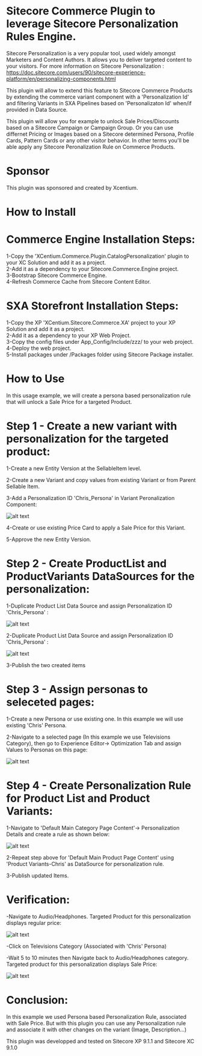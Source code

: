 Sitecore Commerce Plugin to leverage Sitecore Personalization Rules Engine.
======================================
Sitecore Personalization is a very popular tool, used widely amongst Marketers and Content Authors. It allows you to deliver targeted content to your visitors. 
For more information on Sitecore Personalization : https://doc.sitecore.com/users/90/sitecore-experience-platform/en/personalizing-components.html

This plugin will allow to extend this feature to Sitecore Commerce Products by extending the commerce variant component with a 'Personalization Id' and filtering Variants in SXA Pipelines based on 'Personalizaton Id' when/if provided in Data Source.

This plugin will allow you for example to unlock Sale Prices/Discounts based on a Sitecore Campaign or Campaign Group.
Or you can use differnet Pricing or Images based on a Sitecore determined Persona, Profile Cards, Pattern Cards or any other visitor behavior.
In other terms you'll be able apply any Sitecore Peronalization Rule on Commerce Products.

Sponsor
=======
This plugin was sponsored and created by Xcentium.


How to Install
==============

Commerce Engine Installation Steps:
============================================

1-Copy the 'XCentium.Commerce.Plugin.CatalogPersonalization' plugin to your XC Solution and add it as a project.  
2-Add it as a dependency to your Sitecore.Commerce.Engine project.  
3-Bootstrap Sitecore Commerce Engine.  
4-Refresh Commerce Cache from Sitecore Content Editor.

SXA Storefront Installation Steps:
============================================

1-Copy the XP 'XCentium.Sitecore.Commerce.XA' project to your XP Solution and add it as a project.  
2-Add it as a dependency to your XP Web Project.  
3-Copy the config files under App_Config/Include/zzz/ to your web project.  
4-Deploy the web project.  
5-Install packages under /Packages folder using Sitecore Package installer.

How to Use
==============
In this usage example, we will create a persona based personalization rule that will unlock a Sale Price for a targeted Product.

Step 1 - Create a new variant with personalization for the targeted product:
============================================================================
1-Create a new Entity Version at the SellableItem level.  

2-Create a new Variant and copy values from existing Variant or from Parent Sellable Item.  

3-Add a Personalization ID 'Chris_Persona' in Variant Peronalization Component: 

![alt text](https://github.com/XCentium/Leveraging-Sitecore-Personalization-Rules-in-Sitecore-Commerce/blob/master/Images/VariationPersonalization.png)  

4-Create or use existing Price Card to apply a Sale Price for this Variant.  

5-Approve the new Entity Version.

Step 2 - Create ProductList and ProductVariants DataSources for the personalization:
===================================================================================

1-Duplicate Product List Data Source and assign Personalization ID 'Chris_Persona' :

![alt text](https://github.com/XCentium/Leveraging-Sitecore-Personalization-Rules-in-Sitecore-Commerce/blob/master/Images/ProductListDuplicate.png) 

2-Duplicate Product List Data Source and assign Personalization ID 'Chris_Persona' :

![alt text](https://github.com/XCentium/Leveraging-Sitecore-Personalization-Rules-in-Sitecore-Commerce/blob/master/Images/ProductVariantsDuplicate.png) 

3-Publish the two created items

Step 3 - Assign personas to seleceted pages:
============================================

1-Create a new Persona or use existing one. In this example we will use existing 'Chris' Persona.  

2-Navigate to a selected page (In this example we use Televisions Category), then go to Experience Editor-> Optimization Tab and assign Values to Personas on this page:  

![alt text](https://github.com/XCentium/Leveraging-Sitecore-Personalization-Rules-in-Sitecore-Commerce/blob/master/Images/AssignPersona.png)  

Step 4 - Create Personalization Rule for Product List and Product Variants:
===========================================================================

1-Navigate to 'Default Main Category Page Content'-> Personalization Details and create a rule as shown below:  

![alt text](https://github.com/XCentium/Leveraging-Sitecore-Personalization-Rules-in-Sitecore-Commerce/blob/master/Images/CreatePersonalizationRule.png)

2-Repeat step above for 'Default Main Product Page Content' using 'Product Variants-Chris' as DataSource for personalization rule.

3-Publish updated Items.

Verification:
============

-Navigate to Audio/Headphones. Targeted Product for this personalization displays regular price:  

![alt text](https://github.com/XCentium/Leveraging-Sitecore-Personalization-Rules-in-Sitecore-Commerce/blob/master/Images/Before.png)

-Click on Televisions Category (Associated with 'Chris' Persona)

-Wait 5 to 10 minutes then Navigate back to Audio/Headphones category. Targeted product for this personalization displays Sale Price:

![alt text](https://github.com/XCentium/Leveraging-Sitecore-Personalization-Rules-in-Sitecore-Commerce/blob/master/Images/After.png)


Conclusion:
==========

In this example we used Persona based Personalization Rule, associated with Sale Price. But with this plugin you can use any Personalization rule and associate it with other changes on the variant (Image, Description...)

This plugin was developped and tested on Sitecore XP 9.1.1 and Sitecore XC 9.1.0
